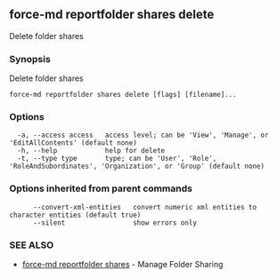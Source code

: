 ## force-md reportfolder shares delete

Delete folder shares

### Synopsis

Delete folder shares

```
force-md reportfolder shares delete [flags] [filename]...
```

### Options

```
  -a, --access access   access level; can be 'View', 'Manage', or 'EditAllContents' (default none)
  -h, --help            help for delete
  -t, --type type       type; can be 'User', 'Role', 'RoleAndSubordinates', 'Organization', or 'Group' (default none)
```

### Options inherited from parent commands

```
      --convert-xml-entities   convert numeric xml entities to character entities (default true)
      --silent                 show errors only
```

### SEE ALSO

* [force-md reportfolder shares](force-md_reportfolder_shares.md)	 - Manage Folder Sharing

